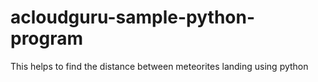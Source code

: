 # acloudguru-sample-python-program
This helps to find the distance between meteorites landing using python
